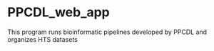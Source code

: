 # PPCDL_web_app

This program runs bioinformatic pipelines developed by PPCDL and organizes HTS datasets
